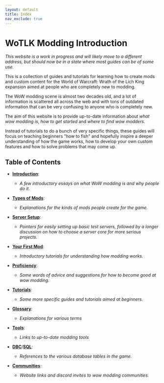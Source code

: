 ```yaml
---
layout: default
title: Index
nav_exclude: true
---
```


# WoTLK Modding Introduction

_This website is a work in progress and will likely move to a different address, but should now be in a state where most guides can be of some use._

This is a collection of guides and tutorials for learning how to create mods and custom content for the World of Warcraft: Wrath of the Lich King expansion aimed at people who are completely new to modding.

The WoW modding scene is almost two decades old, and a lot of information is scattered all across the web and with tons of outdated information that can be very confusing to anyone who is completely new.

The aim of this website is to provide up-to-date information about _what wow modding is_, _how to get started_ and _where to find wow modders_.

Instead of tutorials to do a bunch of very specific things, these guides will focus on teaching beginners "how to fish" and hopefully inspire a deeper understanding of how the game works, how to develop your own custom features and how to solve problems that may come up.

## Table of Contents

- [**Introduction**](./introduction):
    - _A few introductory essays on what WoW modding is and why people do it._

- [**Types of Mods**](./types_of_mods):
    - _Explanations for the kinds of mods people create for the game._

- [**Server Setup**](./server_setup):
    - _Pointers for easily setting up basic test servers, followed by a longer discussion on how to choose a server core for more serious projects._

- [**Your First Mod**](./your_first_mod):
    - _Introductory tutorials for understanding how modding works._

- [**Proficiency**](./proficiency):
    - _Some words of advice and suggestions for how to become good at wow modding._

- [**Tutorials**](./tutorials):
    - _Some more specific guides and tutorials aimed at beginners._
    
- [**Glossary**](./glossary): 
    - _Explanations for various terms_

- [**Tools**](./tools):
    - _Links to up-to-date modding tools_

- [**DBC**](./dbc)/[**SQL**](./sql): 
    - _References to the various database tables in the game._

- [**Communities**](./communities):
    - _Website links and discord invites to wow modding communities._
